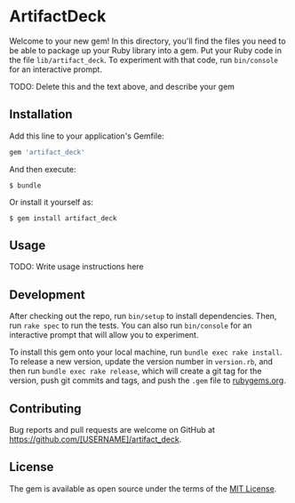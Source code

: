 # ArtifactDeck

Welcome to your new gem! In this directory, you'll find the files you need to be able to package up your Ruby library into a gem. Put your Ruby code in the file `lib/artifact_deck`. To experiment with that code, run `bin/console` for an interactive prompt.

TODO: Delete this and the text above, and describe your gem

## Installation

Add this line to your application's Gemfile:

```ruby
gem 'artifact_deck'
```

And then execute:

    $ bundle

Or install it yourself as:

    $ gem install artifact_deck

## Usage

TODO: Write usage instructions here

## Development

After checking out the repo, run `bin/setup` to install dependencies. Then, run `rake spec` to run the tests. You can also run `bin/console` for an interactive prompt that will allow you to experiment.

To install this gem onto your local machine, run `bundle exec rake install`. To release a new version, update the version number in `version.rb`, and then run `bundle exec rake release`, which will create a git tag for the version, push git commits and tags, and push the `.gem` file to [rubygems.org](https://rubygems.org).

## Contributing

Bug reports and pull requests are welcome on GitHub at https://github.com/[USERNAME]/artifact_deck.

## License

The gem is available as open source under the terms of the [MIT License](https://opensource.org/licenses/MIT).
